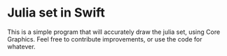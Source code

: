 # Julia set in Swift

This is a simple program that will accurately draw the julia set, using Core Graphics.
Feel free to contribute improvements, or use the code for whatever.
